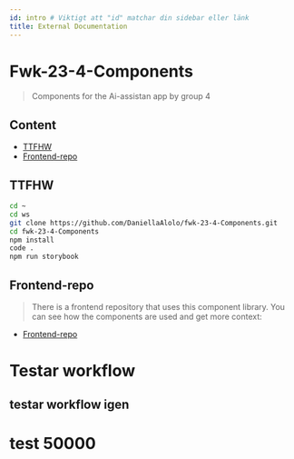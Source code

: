 ```yaml
---
id: intro # Viktigt att "id" matchar din sidebar eller länk
title: External Documentation
---
```


# Fwk-23-4-Components

> Components for the Ai-assistan app by group 4

## Content

- [TTFHW](#TTFHW)
- [Frontend-repo](#frontend-repo)

## TTFHW

```bash
cd ~
cd ws
git clone https://github.com/DaniellaAlolo/fwk-23-4-Components.git
cd fwk-23-4-Components
npm install
code .
npm run storybook
```

## Frontend-repo

> There is a frontend repository that uses this component library. You can see how the components are used and get more context:

- [Frontend-repo](https://github.com/sarahthebest/fwk-23-4-frontend)

# Testar workflow

## testar workflow igen

# test 50000
